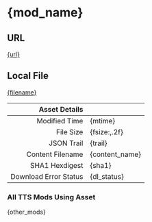 # {mod_name}

## URL
[{url}]({url})


## Local File
[{filename}]({uri_short})


| Asset Details | |
|------------------------------:|:--------------------------|
| Modified Time                 | {mtime}                   |
| File Size                     | {fsize:,.2f}              |
| JSON Trail                    | {trail}                   |
| Content Filename              | {content_name}            |
| SHA1 Hexdigest                | {sha1}                    |
| Download Error Status         | {dl_status}               |

### All TTS Mods Using Asset
{other_mods}
